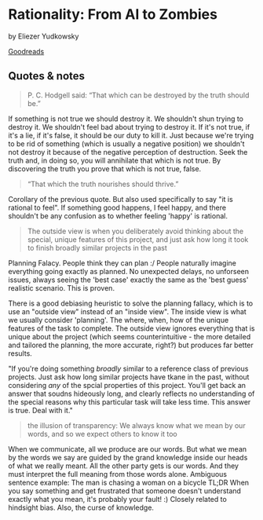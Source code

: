 # Rationality: From AI to Zombies

by Eliezer Yudkowsky

[Goodreads](https://www.goodreads.com/book/show/25131230-rationality)

## Quotes & notes

> P. C. Hodgell said: “That which can be destroyed by the truth should be.”

If something is not true we should destroy it. We shouldn't shun trying to destroy it. We shouldn't feel bad about trying to destroy it. If it's not true, if it's a lie, if it's false, it should be our duty to kill it. Just because we're trying to be rid of something (which is usually a negative position) we shouldn't not destroy it because of the negative perception of destruction. Seek the truth and, in doing so, you will annihilate that which is not true. By discovering the truth you prove that which is not true, false.

> “That which the truth nourishes should thrive.”

Corollary of the previous quote. But also used specifically to say "it is rational to feel". If something good happens, I feel happy, and there shouldn't be any confusion as to whether feeling 'happy' is rational.

> The outside view is when you deliberately avoid thinking about the special, unique features of this project, and
just ask how long it took to finish broadly similar projects in the past

Planning Falacy. People think they can plan :/ People naturally imagine everything going exactly as planned. No unexpected delays, no unforseen issues, always seeing the 'best case' exactly the same as the 'best guess' realistic scenario. This is proven.

There is a good debiasing heuristic to solve the planning fallacy, which is to use an "outside view" instead of an "inside view". The inside view is what we usually consider 'planning'. The where, when, how of the unique features of the task to complete. The outside view ignores everything that is unique about the project (which seems counterintuitive - the more detailed and tailored the planning, the more accurate, right?) but produces far better results.

"If you're doing something _broadly_ similar to a reference class of previous projects. Just ask how long similar projects have tkane in the past, without considering _any_ of the spcial properties of this project. You'll get back an answer that soudns hideously long, and clearly reflects no understanding of the special reasons why this particular task will take less time. This answer is true. Deal with it."

> the illusion of transparency: We always know what we mean by our words, and so we expect others to know it
too

When we communicate, all we produce are our words. But what we mean by the words we say are guided by the grand knowledge inside our heads of what we really meant. All the other party gets is our words. And they must interpret the full meaning from those words alone. 
Ambiguous sentence example: The man is chasing a woman on a bicycle
TL;DR When you say something and get frustrated that someone doesn't understand exactly what you mean, it's probably your fault! :)
Closely related to hindsight bias. Also, the curse of knowledge.
